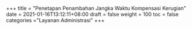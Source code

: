 +++
title = "Penetapan Penambahan Jangka Waktu Kompensasi Kerugian"
date = 2021-01-16T13:12:11+08:00
draft = false
weight = 100
toc = false
categories ="Layanan Administrasi"
+++